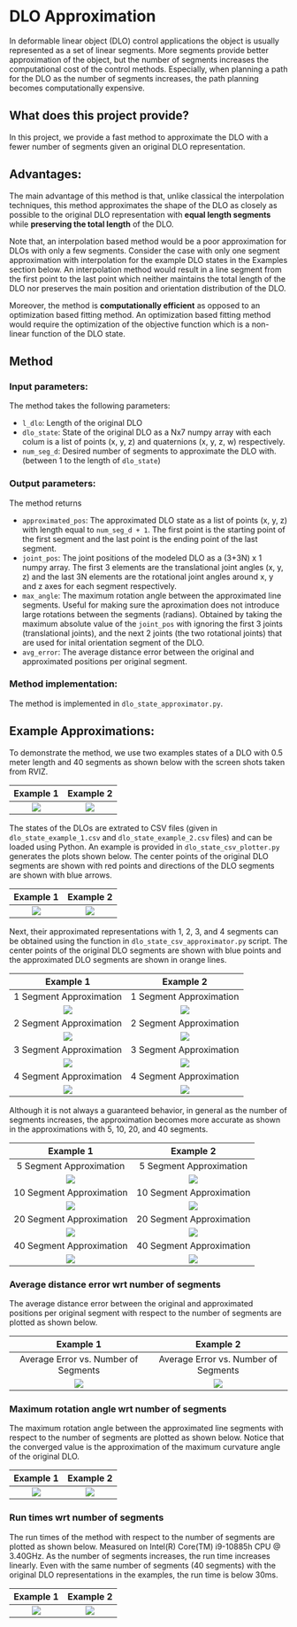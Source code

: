 # DLO Approximation

In deformable linear object (DLO) control applications the object is usually represented as a set of linear segments. More segments provide better approximation of the object, but the number of segments increases the computational cost of the control methods. Especially, when planning a path for the DLO as the number of segments increases, the path planning becomes computationally expensive. 

## What does this project provide?
In this project, we provide a fast method to approximate the DLO with a fewer number of segments given an original DLO representation. 

## Advantages:
The main advantage of this method is that, unlike classical the interpolation techniques, this method approximates the shape of the DLO as closely as possible to the original DLO representation with **equal length segments** while **preserving the total length** of the DLO. 

Note that, an interpolation based method would be a poor approximation for DLOs with only a few segments. Consider the case with only one segment approximation with interpolation for the example DLO states in the Examples section below. An interpolation method would result in a line segment from the first point to the last point which neither maintains the total length of the DLO nor preserves the main position and orientation distribution of the DLO.

Moreover, the method is **computationally  efficient** as opposed to an optimization based fitting method. An optimization based fitting method would require the optimization of the objective function which is a non-linear function of the DLO state. 

## Method 
### Input parameters:

The method takes the following parameters:
- `l_dlo`: Length of the original DLO
- `dlo_state`: State of the original DLO as a Nx7 numpy array with each colum is a list of points (x, y, z) and quaternions (x, y, z, w) respectively.
- `num_seg_d`: Desired number of segments to approximate the DLO with. (between 1 to the length of `dlo_state`)

### Output parameters:

The method returns 
- `approximated_pos`: The approximated DLO state as a list of points (x, y, z) with length equal to `num_seg_d + 1`. The first point is the starting point of the first segment and the last point is the ending point of the last segment.
- `joint_pos`: The joint positions of the modeled DLO as a (3+3N) x 1 numpy array. The first 3 elements are the translational joint angles (x, y, z) and the last 3N elements are the rotational joint angles around x, y and z axes for each segment respectively.
- `max_angle`: The maximum rotation angle between the approximated line segments. Useful for making sure the aproximation does not introduce large rotations between the segments (radians). Obtained by taking the maximum absolute value of the `joint_pos` with ignoring the first 3 joints (translational joints), and the next 2 joints (the two rotational joints) that are used for inital orientation segment of the DLO.
- `avg_error`: The average distance error between the original and approximated positions per original segment. 

### Method implementation:

The method is implemented in `dlo_state_approximator.py`. 


## Example Approximations:

To demonstrate the method, we use two examples states of a DLO with 0.5 meter length and 40 segments as shown below with the screen shots taken from RVIZ. 

Example 1                |  Example 2
:-------------------------:|:-------------------------:
![](./.imgs/dlo_state_example_1_cropped.png)  |  ![](./.imgs/dlo_state_example_2_cropped.png)


The states of the DLOs are extrated to CSV files (given in `dlo_state_example_1.csv` and `dlo_state_example_2.csv` files) and can be loaded using Python. An example is provided in `dlo_state_csv_plotter.py` generates the plots shown below.
The center points of the original DLO segments are shown with red points and directions of the DLO segments are shown with blue arrows.

Example 1                |  Example 2
:-------------------------:|:-------------------------:
![](./.imgs/reading_from_csv_example_1.png)  |  ![](./.imgs/reading_from_csv_example_2.png)

Next, their approximated representations with 1, 2, 3, and 4 segments can be obtained using the function in `dlo_state_csv_approximator.py` script. The center points of the original DLO segments are shown with blue points and the approximated DLO segments are shown in orange lines.  

Example 1                |  Example 2
:-------------------------:|:-------------------------:
1 Segment Approximation  |  1 Segment Approximation
![](./.imgs/approx_ex1_num_seg_01.png)  |  ![](./.imgs/approx_ex2_num_seg_01.png)
2 Segment Approximation  |  2 Segment Approximation
![](./.imgs/approx_ex1_num_seg_02.png)  |  ![](./.imgs/approx_ex2_num_seg_02.png)
3 Segment Approximation  |  3 Segment Approximation
![](./.imgs/approx_ex1_num_seg_03.png)  |  ![](./.imgs/approx_ex2_num_seg_03.png)
4 Segment Approximation  |  4 Segment Approximation
![](./.imgs/approx_ex1_num_seg_04.png)  |  ![](./.imgs/approx_ex2_num_seg_04.png)

Although it is not always a guaranteed behavior, in general as the number of segments increases, the approximation becomes more accurate as shown in the approximations with 5, 10, 20, and 40 segments.

Example 1                |  Example 2
:-------------------------:|:-------------------------:
5 Segment Approximation  |  5 Segment Approximation
![](./.imgs/approx_ex1_num_seg_05.png)  |  ![](./.imgs/approx_ex2_num_seg_05.png)
10 Segment Approximation  |  10 Segment Approximation
![](./.imgs/approx_ex1_num_seg_10.png)  |  ![](./.imgs/approx_ex2_num_seg_10.png)
20 Segment Approximation  |  20 Segment Approximation
![](./.imgs/approx_ex1_num_seg_20.png)  |  ![](./.imgs/approx_ex2_num_seg_20.png)
40 Segment Approximation  |  40 Segment Approximation
![](./.imgs/approx_ex1_num_seg_40.png)  |  ![](./.imgs/approx_ex2_num_seg_40.png)


### Average distance error wrt number of segments
The average distance error between the original and approximated positions per original segment with respect to the number of segments are plotted as shown below.


Example 1                |  Example 2
:-------------------------:|:-------------------------:
Average Error vs. Number of Segments  |  Average Error vs. Number of Segments
![](./.imgs/ex1_avr_err_vs_num_segments_start_from_beginning.png)  |  ![](./.imgs/ex2_avr_err_vs_num_segments_start_from_beginning.png)

### Maximum rotation angle wrt number of segments
The maximum rotation angle between the approximated line segments with respect to the number of segments are plotted as shown below. Notice that the converged value is the approximation of the maximum curvature angle of the original DLO.

Example 1                |  Example 2
:-------------------------:|:-------------------------:
![](./.imgs/ex1_max_angle_vs_num_segments_start_from_beginning.png)  |  ![](./.imgs/ex2_max_angle_vs_num_segments_start_from_beginning.png)

### Run times wrt number of segments
The run times of the method with respect to the number of segments are plotted as shown below. Measured on Intel(R) Core(TM) i9-10885h CPU @ 3.40GHz. As the number of segments increases, the run time increases linearly. Even with the same number of segments (40 segments) with the original DLO representations in the examples, the run time is below 30ms.

Example 1                |  Example 2
:-------------------------:|:-------------------------:
![](./.imgs/ex1_run_times_vs_num_segments_start_from_beginning.png)  |  ![](./.imgs/ex2_run_times_vs_num_segments_start_from_beginning.png)